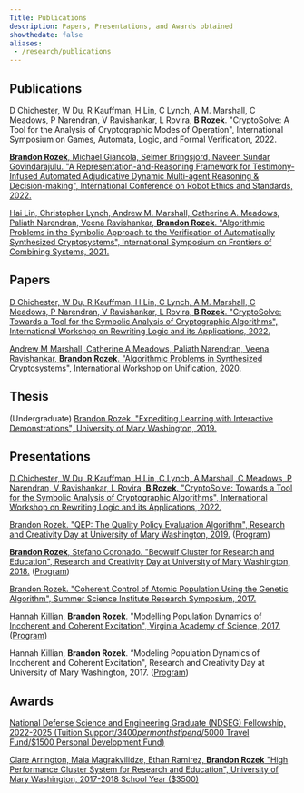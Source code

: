 ```yaml
---
Title: Publications
description: Papers, Presentations, and Awards obtained
showthedate: false
aliases:
 - /research/publications
---
```


## Publications

D Chichester, W Du, R Kauffman, H Lin, C Lynch, A M. Marshall, C Meadows, P Narendran, V Ravishankar, L Rovira, **B Rozek**. "CryptoSolve: A Tool for the Analysis of Cryptographic Modes of Operation",  International Symposium on Games, Automata, Logic, and Formal Verification, 2022.

[**Brandon Rozek**, Michael Giancola, Selmer Bringsjord, Naveen Sundar Govindarajulu. "A Representation-and-Reasoning Framework for Testimony-Infused Automated Adjudicative Dynamic Multi-agent Reasoning & Decision-making", International Conference on Robot Ethics and Standards, 2022.](https://www.clawar.org/icres2022/wp-content/uploads/2022/07/ICRES2022-Proceedings-manuscript.pdf#page=61)

[Hai Lin, Christopher Lynch, Andrew M. Marshall, Catherine A. Meadows, Paliath Narendran, Veena Ravishankar, **Brandon Rozek**. "Algorithmic Problems in the Symbolic Approach to the Verification of Automatically Synthesized Cryptosystems", International Symposium on Frontiers of Combining Systems, 2021.](https://link.springer.com/chapter/10.1007/978-3-030-86205-3_14)


## Papers

[D Chichester, W Du, R Kauffman, H Lin, C Lynch, A M. Marshall, C Meadows, P Narendran, V Ravishankar, L Rovira, **B Rozek**. "CryptoSolve: Towards a Tool for the Symbolic Analysis of Cryptographic Algorithms",  International Workshop on Rewriting Logic and its Applications, 2022.](http://sv.postech.ac.kr/wrla2022/assets/files/pre-proceedings-WRLA2022.pdf#page=12)

[Andrew M Marshall, Catherine A Meadows, Paliath Narendran, Veena Ravishankar, **Brandon Rozek**. "Algorithmic Problems in Synthesized Cryptosystems", International Workshop on Unification, 2020.](https://www3.risc.jku.at/publications/download/risc_6129/proceedings-UNIF2020.pdf#page=58)


## Thesis

(Undergraduate) [Brandon Rozek. "Expediting Learning with Interactive Demonstrations", University of Mary Washington, 2019.](https://scholar.umw.edu/student_research/305/)

## Presentations

[D Chichester, W Du, R Kauffman, H Lin, C Lynch, A Marshall, C Meadows, P Narendran, V Ravishankar, L Rovira, **B Rozek**. "CryptoSolve: Towards a Tool for the Symbolic Analysis of Cryptographic Algorithms",  International Workshop on Rewriting Logic and its Applications, 2022.](/files/slides/wrla2022-slides.pdf)

[Brandon Rozek. "QEP: The Quality Policy Evaluation Algorithm", Research and Creativity Day at University of Mary Washington, 2019.](/files/research/QEP.pptx) ([Program](/files/research/UMW-RC-2019.pdf#page=3))

[**Brandon Rozek**, Stefano Coronado. "Beowulf Cluster for Research and Education", Research and Creativity Day at University of Mary Washington, 2018.](/files/research/LUNACposter.pdf) ([Program](/files/research/UMW-RC-2018.pdf#page=7))

[Brandon Rozek. "Coherent Control of Atomic Population Using the Genetic Algorithm", Summer Science Institute Research Symposium, 2017.](/files/research/coherentcontrolofatomicpopulation.pdf)

[Hannah Killian, **Brandon Rozek**. "Modelling Population Dynamics of Incoherent and Coherent Excitation", Virginia Academy of Science, 2017.](/files/research/modellingpopulationdynamics.pdf) ([Program](/files/research/VAS-Proceedings-95-2017.pdf#page=6))

Hannah Killian, **Brandon Rozek**. “Modeling Population Dynamics of Incoherent and Coherent Excitation", Research and Creativity Day at University of Mary Washington, 2017. ([Program](/files/research/UMW-RC-2017.pdf#page=14))


## Awards

[National Defense Science and Engineering Graduate (NDSEG) Fellowship, 2022-2025 (Tuition Support/$3400 per month stipend/$5000 Travel Fund/$1500 Personal Development Fund)](https://ndseg.org/2022-class-fellows)

[Clare Arrington, Maia Magrakvilidze, Ethan Ramirez, **Brandon Rozek** "High Performance Cluster System for Research and Education", University of Mary Washington, 2017-2018 School Year ($3500)](https://cas.umw.edu/wp-content/blogs.dir/51/files/2018/10/Fall-2017-Awards.pdf)
